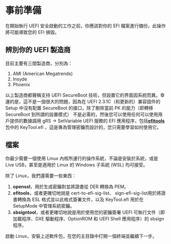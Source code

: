 # 事前準備

在開始執行 UEFI 安全啟動的工作之前，你應該對你的 EFI 檔案進行備份，此操作將可能導致您的 EFI 損毀。

## 辨別你的 UEFI 製造商

目前主要有三間製造商，分別為：

1. AMI \(American Megatrends\)
2. Insyde
3. Phoenix

以上製造商都聲稱支持 UEFI SecureBoot 技術，但設置它的界面因系統而異。幸運的是，這不是一個很大的問題，因為在 UEFI 2.3.1C（和更新的）兼容固件的 Setup 中沒有配置 SecureBoot 的接口，除了刪除當前 PK 的能力（即轉移 SecureBoot 到所謂的設置模式） 不是必需的，然後您可以使用任何可以使用用戶提供的數據調用 gRS -&gt; SetVariable UEFI 服務的 EFI 應用程序，包括[**efitools**](https://translate.google.com/website?sl=ru&tl=zh-TW&ajax=1&prev=search&elem=1&se=1&u=http://git.kernel.org/cgit/linux/kernel/git/jejb/efitools.git/tree/)包中的 KeyTool.efi ，這是專為管理密鑰而設計的，您只需要學習如何使用它。

## 檔案

你最少需要一個使用 Linux 內核所運行的操作系統，不論是安裝於系統，或是 Live USB，甚至是適用於 Linux 的 Windows 子系統 \(WSL\) 均可接受。

除了 Linux，我們還需要一些東西：  
1. **openssl**，用於生成密鑰對並將證書從 DER 轉換為 PEM。  
2. **efitools**，或者更確切地說是 cert-to-efi-sig-list、 sign-efi-sig-list用於將證書轉換為 ESL 格式並以此格式簽署文件，以及 KeyTool.efi 用於在 SetupMode 中管理系統密鑰。  
3. **sbsigntool**，或者更確切地說是用於使用您的密鑰簽署 UEFI 可執行文件（即加載程序、DXE 驅動程序、OptionROM 和 UEFI Shell 應用程序）的 sbsign 程序。

啟動 Linux，安裝上述軟件包，在您的主目錄中打開一個終端並繼續下一步。



